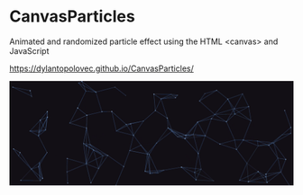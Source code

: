 # CanvasParticles
Animated and randomized particle effect using the HTML &lt;canvas> and JavaScript

https://dylantopolovec.github.io/CanvasParticles/

![Example](CanvasParticlesScreenshot.png)
